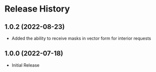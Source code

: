 # Release History

## 1.0.2 (2022-08-23)
  - Added the ability to receive masks in vector form for interior requests
## 1.0.0 (2022-07-18)

  - Initial Release